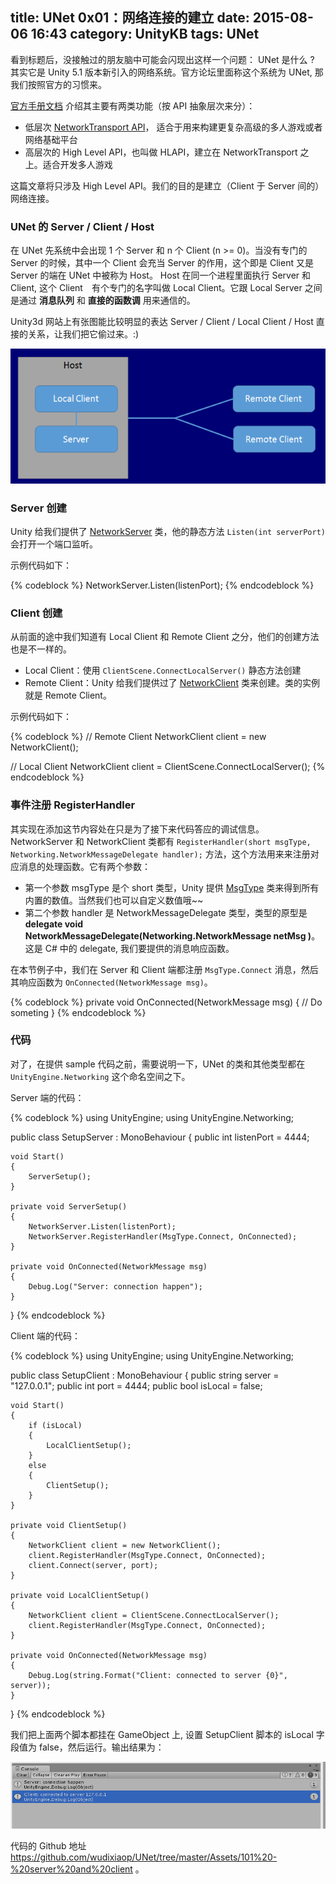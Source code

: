 title: UNet 0x01：网络连接的建立
date: 2015-08-06 16:43
category: UnityKB
tags: UNet
---

看到标题后，没接触过的朋友脑中可能会闪现出这样一个问题： UNet 是什么 ? 其实它是 Unity 5.1 版本新引入的网络系统。官方论坛里面称这个系统为 UNet, 那我们按照官方的习惯来。

[官方手册文档](http://docs.unity3d.com/Manual/UNetOverview.html) 介绍其主要有两类功能（按 API 抽象层次来分）：

* 低层次 [NetworkTransport API](http://docs.unity3d.com/Manual/UNetUsingTransport.html)， 适合于用来构建更复杂高级的多人游戏或者网络基础平台
* 高层次的 High Level API，也叫做 HLAPI，建立在 NetworkTransport 之上。适合开发多人游戏

这篇文章将只涉及 High Level API。我们的目的是建立（Client 于 Server 间的）网络连接。


### UNet 的 Server / Client / Host

在 UNet 先系统中会出现 1 个 Server 和 n 个 Client (n >= 0)。当没有专门的 Server 的时候，其中一个 Client 会充当 Server 的作用，这个即是 Client 又是 Server 的端在 UNet 中被称为 Host。 Host 在同一个进程里面执行 Server 和 Client, 这个 Client　有个专门的名字叫做 Local Client。它跟 Local Server 之间是通过 __消息队列__ 和 __直接的函数调__ 用来通信的。 

<!--more-->

Unity3d 网站上有张图能比较明显的表达 Server / Client / Local Client / Host 直接的关系，让我们把它偷过来。:)

![NetworkHost](/images/UNet/NetworkHost.png)

### Server 创建

Unity 给我们提供了 [NetworkServer](http://docs.unity3d.com/ScriptReference/Networking.NetworkServer.html) 类，他的静态方法 `Listen(int serverPort)` 会打开一个端口监听。

示例代码如下：

{% codeblock %}
NetworkServer.Listen(listenPort);
{% endcodeblock %}

### Client 创建

从前面的途中我们知道有 Local Client 和 Remote Client 之分，他们的创建方法也是不一样的。

* Local Client：使用 `ClientScene.ConnectLocalServer()` 静态方法创建
* Remote Client：Unity 给我们提供过了 [NetworkClient](http://docs.unity3d.com/ScriptReference/Networking.NetworkClient.html) 类来创建。类的实例就是 Remote Client。

示例代码如下：

{% codeblock %}
// Remote Client
NetworkClient client = new NetworkClient(); 

// Local Client
NetworkClient client = ClientScene.ConnectLocalServer();
{% endcodeblock %}
	
### 事件注册 RegisterHandler

其实现在添加这节内容处在只是为了接下来代码答应的调试信息。NetworkServer 和 NetworkClient 类都有 `RegisterHandler(short msgType, Networking.NetworkMessageDelegate handler);` 方法，这个方法用来来注册对应消息的处理函数。它有两个参数：

* 第一个参数 msgType 是个 short 类型，Unity 提供 [MsgType](http://docs.unity3d.com/ScriptReference/Networking.MsgType.html) 类来得到所有内置的数值。当然我们也可以自定义数值哦~~
* 第二个参数 handler 是 NetworkMessageDelegate 类型，类型的原型是 __delegate void NetworkMessageDelegate(Networking.NetworkMessage netMsg )__。这是 C# 中的 delegate, 我们要提供的消息响应函数。

在本节例子中，我们在 Server 和 Client 端都注册 `MsgType.Connect` 消息，然后其响应函数为 `OnConnected(NetworkMessage msg)`。

{% codeblock %}
private void OnConnected(NetworkMessage msg)
{
    // Do someting
}
{% endcodeblock %}	

### 代码

对了，在提供 sample 代码之前，需要说明一下，UNet 的类和其他类型都在 `UnityEngine.Networking` 这个命名空间之下。

Server 端的代码：

{% codeblock %}
using UnityEngine;
using UnityEngine.Networking;

public class SetupServer : MonoBehaviour
{
    public int listenPort = 4444;

    void Start()
    {
        ServerSetup();
    }

    private void ServerSetup()
    {
        NetworkServer.Listen(listenPort);
        NetworkServer.RegisterHandler(MsgType.Connect, OnConnected);
    }
    
    private void OnConnected(NetworkMessage msg)
    {
        Debug.Log("Server: connection happen");
    }
}
{% endcodeblock %}

Client 端的代码：

{% codeblock %}
using UnityEngine;
using UnityEngine.Networking;

public class SetupClient : MonoBehaviour
{
    public string server = "127.0.0.1";
    public int port = 4444;
    public bool isLocal = false;

    void Start()
    {
        if (isLocal)
        {
            LocalClientSetup();
        }
        else
        {
            ClientSetup();
        }
    }

    private void ClientSetup()
    {
        NetworkClient client = new NetworkClient();
        client.RegisterHandler(MsgType.Connect, OnConnected);
        client.Connect(server, port);
    }
    
    private void LocalClientSetup()
    {
        NetworkClient client = ClientScene.ConnectLocalServer();
        client.RegisterHandler(MsgType.Connect, OnConnected);
    }
    
    private void OnConnected(NetworkMessage msg) 
    {
        Debug.Log(string.Format("Client: connected to server {0}", server));
    }
}
{% endcodeblock %}

我们把上面两个脚本都挂在 GameObject 上, 设置 SetupClient 脚本的 isLocal 字段值为 false，然后运行。输出结果为：

![output](/images/UNet/outputResult.PNG)


代码的 Github 地址 <https://github.com/wudixiaop/UNet/tree/master/Assets/101%20-%20server%20and%20client> 。